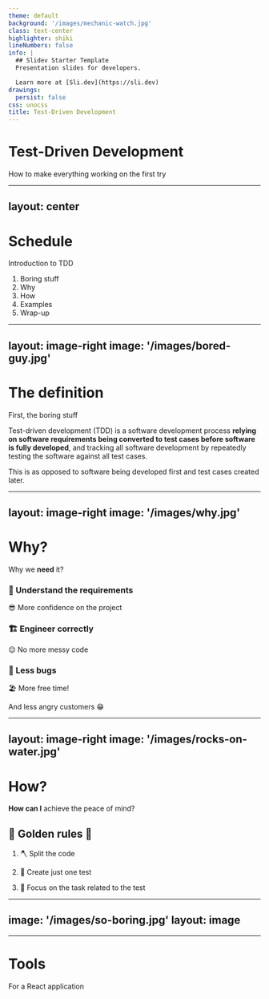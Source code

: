 ```yaml
---
theme: default
background: '/images/mechanic-watch.jpg'
class: text-center
highlighter: shiki
lineNumbers: false
info: |
  ## Slidev Starter Template
  Presentation slides for developers.

  Learn more at [Sli.dev](https://sli.dev)
drawings:
  persist: false
css: unocss
title: Test-Driven Development
---
```


# Test-Driven Development

How to make everything working on the first try

<!--
Today We will see how Test-Driven Development can help You daily with
Your job.

After seeing the first slide probably You are thinking how boring is this
topic, at least it was my reaction.

But the way You approach the code can help You a lot, really!
-->

---
layout: center
---

# Schedule

Introduction to TDD

1. Boring stuff
1. Why
1. How
1. Examples
1. Wrap-up

---
layout: image-right
image: '/images/bored-guy.jpg'
---

# The definition

First, the boring stuff

Test-driven development (TDD) is a software development process **relying on software requirements being converted to test cases before software is fully developed**, and tracking all software development by repeatedly testing the software against all test cases. 

This is as opposed to software being developed first and test cases created later.

<!--
First, we need to have in mind the definition of the test-driven development
approach.

In other word, the definition tells You to think first on **how**
the thing you are going to do can be tested.
-->

---
layout: image-right
image: '/images/why.jpg'
---

# Why?

Why we **need** it?

<v-click>

### 🎯 Understand the requirements

😎 More confidence on the project

</v-click>
<v-click>

### 🏗 Engineer correctly

😌 No more messy code

</v-click>
<v-click>

### 🐛 Less bugs

🏖 More free time!

</v-click>
<v-click>

And less angry customers 😁

</v-click>

<!--
Thinking on how a thing can be tested gives Us the opportunity to
think on the requirements that was given to Us.

Once the requirements are correctly understood We can engineer correctly
the application.

So We write less bugs, that means We can spend less time debugging them.

So we have happy customers and PMs
-->
---
layout: image-right
image: '/images/rocks-on-water.jpg'
---

# How?

**How can I** achieve the peace of mind?

## 🌟 Golden rules 🌟

<v-click>

1. 🪓 Split the code

</v-click>
<v-click>

2. 🥇 Create just one test

</v-click>
<v-click>

3. 🎯 Focus on the task related to the test

</v-click>

<!--
To achieve that peace of mind We must follow 3 simple golden rules:

- The smaller is the code, the less dependency will have, easier will be to test.
- We need to make just one test for the use case we are going to develop, the next one will be created in the future.
  For example to cover an error from the backend, a new use case, when a bug appear and so on...
- You can focus only on that task: as you can mock evironment, depencencies and network calls you can focus on the solution.

-->

---
image: '/images/so-boring.jpg'
layout: image
---

---

# Tools

For a React application
